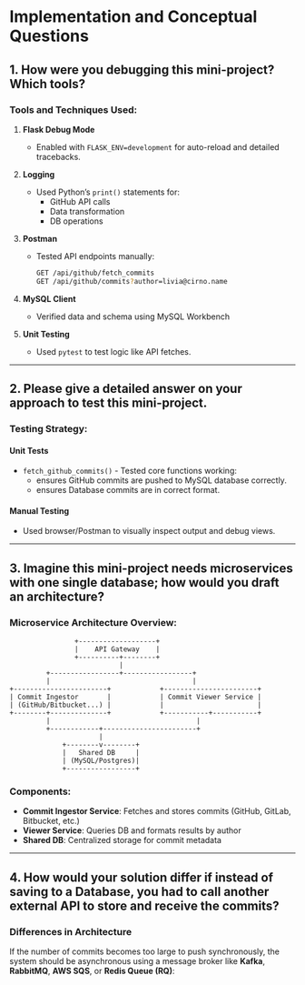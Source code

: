 # Implementation and Conceptual Questions

## 1. How were you debugging this mini-project? Which tools?

### **Tools and Techniques Used:**

1. **Flask Debug Mode**
   - Enabled with `FLASK_ENV=development` for auto-reload and detailed tracebacks.

2. **Logging**
   - Used Python’s `print()` statements for:
     - GitHub API calls
     - Data transformation
     - DB operations

3. **Postman**
   - Tested API endpoints manually:
     ```bash
     GET /api/github/fetch_commits
     GET /api/github/commits?author=livia@cirno.name
     ```

4. **MySQL Client**
   - Verified data and schema using MySQL Workbench

5. **Unit Testing**
   - Used `pytest` to test logic like API fetches.

---

## 2. Please give a detailed answer on your approach to test this mini-project.

### **Testing Strategy:**

#### Unit Tests
- `fetch_github_commits()` - Tested core functions working:
  - ensures GitHub commits are pushed to MySQL database correctly.
  - ensures Database commits are in correct format.

#### Manual Testing
- Used browser/Postman to visually inspect output and debug views.

---

## 3. Imagine this mini-project needs microservices with one single database; how would you draft an architecture?

### **Microservice Architecture Overview:**

```
                +-------------------+
                |    API Gateway    |
                +----------+--------+
                           |
         +-----------------+-----------------+
         |                                   |
+-----------------------+            +-----------------------+
| Commit Ingestor       |            | Commit Viewer Service |
| (GitHub/Bitbucket...) |            |                       |
+--------+--------------+            +-----------+-----------+
         |                                    |
         +------------+-----------------------+
                      |
             +--------v--------+
             |   Shared DB     |
             | (MySQL/Postgres)|
             +-----------------+
```

### **Components:**
- **Commit Ingestor Service**: Fetches and stores commits (GitHub, GitLab, Bitbucket, etc.)
- **Viewer Service**: Queries DB and formats results by author
- **Shared DB**: Centralized storage for commit metadata

---

## 4. How would your solution differ if instead of saving to a Database, you had to call another external API to store and receive the commits?

### **Differences in Architecture**

If the number of commits becomes too large to push synchronously, the system should be asynchronous using a message broker like **Kafka**, **RabbitMQ**, **AWS SQS**, or **Redis Queue (RQ)**: